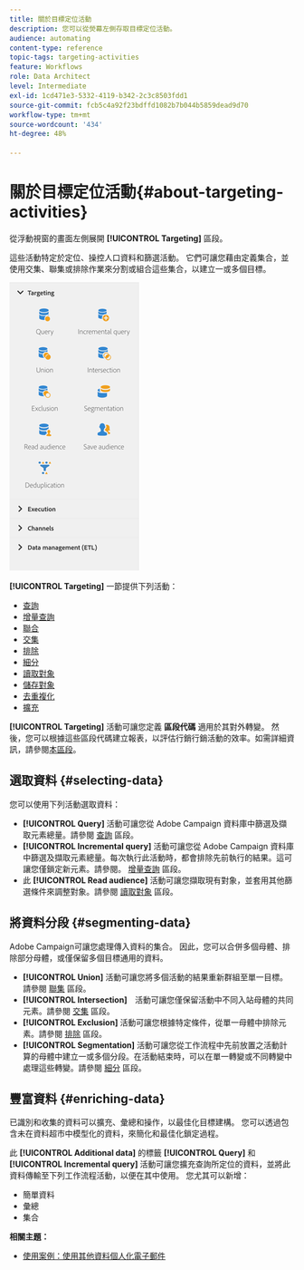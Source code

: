 ```yaml
---
title: 關於目標定位活動
description: 您可以從熒幕左側存取目標定位活動。
audience: automating
content-type: reference
topic-tags: targeting-activities
feature: Workflows
role: Data Architect
level: Intermediate
exl-id: 1cd471e3-5332-4119-b342-2c3c8503fdd1
source-git-commit: fcb5c4a92f23bdffd1082b7b044b5859dead9d70
workflow-type: tm+mt
source-wordcount: '434'
ht-degree: 48%

---
```


# 關於目標定位活動{#about-targeting-activities}

從浮動視窗的畫面左側展開 **[!UICONTROL Targeting]** 區段。

這些活動特定於定位、操控人口資料和篩選活動。 它們可讓您藉由定義集合，並使用交集、聯集或排除作業來分割或組合這些集合，以建立一或多個目標。

![](assets/wkf_targeting_activities.png)

**[!UICONTROL Targeting]** 一節提供下列活動：

* [查詢](../../automating/using/query.md)
* [增量查詢](../../automating/using/incremental-query.md)
* [聯合](../../automating/using/union.md)
* [交集](../../automating/using/intersection.md)
* [排除](../../automating/using/exclusion.md)
* [細分](../../automating/using/segmentation.md)
* [讀取對象](../../automating/using/read-audience.md)
* [儲存對象](../../automating/using/save-audience.md)
* [去重複化](../../automating/using/deduplication.md)
* [擴充](../../automating/using/enrichment.md)

**[!UICONTROL Targeting]** 活動可讓您定義 **區段代碼** 適用於其對外轉變。 然後，您可以根據這些區段代碼建立報表，以評估行銷行銷活動的效率。如需詳細資訊，請參閱[本區段](../../reporting/using/creating-a-report-workflow-segment.md)。

## 選取資料 {#selecting-data}

您可以使用下列活動選取資料：

* **[!UICONTROL Query]** 活動可讓您從 Adobe Campaign 資料庫中篩選及擷取元素總量。請參閱 [查詢](../../automating/using/query.md) 區段。
* **[!UICONTROL Incremental query]** 活動可讓您從 Adobe Campaign 資料庫中篩選及擷取元素總量。每次執行此活動時，都會排除先前執行的結果。這可讓您僅鎖定新元素。請參閱。 [增量查詢](../../automating/using/incremental-query.md) 區段。
* 此 **[!UICONTROL Read audience]** 活動可讓您擷取現有對象，並套用其他篩選條件來調整對象。請參閱 [讀取對象](../../automating/using/read-audience.md) 區段。

## 將資料分段 {#segmenting-data}

Adobe Campaign可讓您處理傳入資料的集合。 因此，您可以合併多個母體、排除部分母體，或僅保留多個目標通用的資料。

* **[!UICONTROL Union]** 活動可讓您將多個活動的結果重新群組至單一目標。請參閱 [聯集](../../automating/using/union.md) 區段。
* **[!UICONTROL Intersection]**　活動可讓您僅保留活動中不同入站母體的共同元素。請參閱 [交集](../../automating/using/intersection.md) 區段。
* **[!UICONTROL Exclusion]** 活動可讓您根據特定條件，從單一母體中排除元素。請參閱 [排除](../../automating/using/exclusion.md) 區段。
* **[!UICONTROL Segmentation]** 活動可讓您從工作流程中先前放置之活動計算的母體中建立一或多個分段。在活動結束時，可以在單一轉變或不同轉變中處理這些轉變。請參閱 [細分](../../automating/using/segmentation.md) 區段。

## 豐富資料 {#enriching-data}

已識別和收集的資料可以擴充、彙總和操作，以最佳化目標建構。 您可以透過包含未在資料超市中模型化的資料，來簡化和最佳化鎖定過程。

此 **[!UICONTROL Additional data]** 的標籤 **[!UICONTROL Query]** 和 **[!UICONTROL Incremental query]** 活動可讓您擴充查詢所定位的資料，並將此資料傳輸至下列工作流程活動，以便在其中使用。 您尤其可以新增：

* 簡單資料
* 彙總
* 集合

**相關主題：**

* [使用案例：使用其他資料個人化電子郵件](../../automating/using/personalizing-email-with-additional-data.md)
